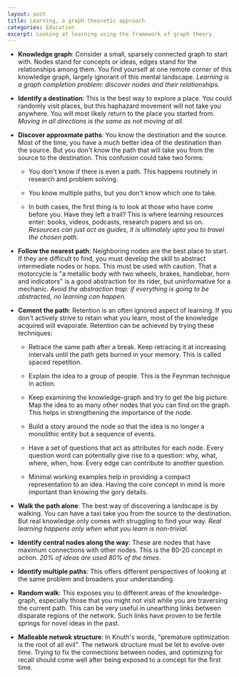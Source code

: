 ```yaml
---
layout: post
title: Learning, a graph-theoretic approach
categories: Education
excerpt: Looking at learning using the framework of graph theory.
---
```



- **Knowledge graph**: Consider a small, sparsely connected graph to start with. Nodes stand for concepts or ideas, edges stand for the relationships among them. You find yourself at one remote corner of this knowledge graph, largely ignorant of this mental landscape. *Learning is a graph completion problem: discover nodes and their relationships.*

- **Identify a destination**: This is the best way to explore a place. You could randomly visit places, but this haphazard movement will not take you anywhere. You will most likely return to the place you started from. *Moving in all directions is the same as not moving at all.*

- **Discover approxmate paths**: You know the destination and the source. Most of the time, you have a much better idea of the destination than the source. But you don't know the path that will take you from the source to the destination. This confusion could take two forms:

    - You don't know if there is even a path. This happens routinely in research and problem solving.
    - You know multiple paths, but you don't know which one to take.
    
    - In both cases, the first thing is to look at those who have come before you. Have they left a trail? This is where learning resources enter: books, videos, podcasts, research papers and so on. *Resources can just act as guides, it is ultimately upto you to travel the chosen path.*
 
- **Follow the nearest path**: Neighboring nodes are the best place to start. If they are difficult to find, you must develop the skill to abstract intermediate nodes or hops. This must be used with caution. That a motorcycle is "a metallic body with two wheels, brakes, handlebar, horn and indicators" is a good abstraction for its rider, but uninformative for a mechanic. *Avoid the abstraction trap: if everything is going to be abstracted, no learning can happen.*

- **Cement the path**: Retention is an often ignored aspect of learning. If you don't actively strive to retain what you learn, most of the knowledge acquired will evaporate. Retention can be achieved by trying these techniques:

    - Retrace the same path after a break. Keep retracing it at increasing intervals until the path gets burned in your memory. This is called spaced repetition.

    - Explain the idea to a group of people. This is the Feynman technique in action.

    - Keep examining the knowledge-graph and try to get the big picture. Map the idea to as many other nodes that you can find on the graph. This helps in strengthening the importance of the node.

    - Build a story around the node so that the idea is no longer a monolithic entity but a sequence of events.

    - Have a set of questions that act as attributes for each node. Every question word can potentially give rise to a question: why, what, where, when, how. Every edge can contribute to another question.

    - Minimal working examples help in providing a compact representation to an idea. Having the core concept in mind is more important than knowing the gory details.

- **Walk the path alone**: The best way of discovering a landscape is by walking. You can have a taxi take you from the source to the destination. But real knowledge only comes with struggling to find your way. *Real learning happens only when what you learn is non-trivial.*

- **Identify central nodes along the way**: These are nodes that have maximum connections with other nodes. This is the 80-20 concept in action. *20% of ideas are used 80% of the times*.

- **Identify multiple paths**: This offers different perspectives of looking at the same problem and broadens your understanding.

- **Random walk**: This exposes you to different areas of the knowledge-graph, especially those that you might not visit while you are traversing the current path. This can be very useful in unearthing links between disparate regions of the network. Such links have proven to be fertile springs for novel ideas in the past.

- **Malleable netwok structure**: In Knuth's words, "premature optimization is the root of all evil". The network structure must be let to evolve over time. Trying to fix the connections between nodes, and optimizing for recall should come well after being exposed to a concept for the first time.
